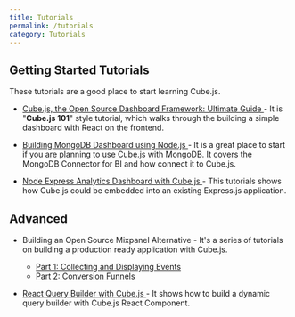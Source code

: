 ```yaml
---
title: Tutorials
permalink: /tutorials
category: Tutorials
---
```


## Getting Started Tutorials
These tutorials are a good place to start learning Cube.js.

* [Cube.js, the Open Source Dashboard Framework: Ultimate Guide
](https://cube.dev/blog/cubejs-open-source-dashboard-framework-ultimate-guide) - It is "**Cube.js 101**" style tutorial, which walks through the building a simple dashboard with React on the frontend.

* [Building MongoDB Dashboard using Node.js
](https://cube.dev/blog/building-mongodb-dashboard-using-node.js) - It is a
great place to start if you are planning to use Cube.js with MongoDB. It covers
the MongoDB Connector for BI and how connect it to Cube.js.

* [Node Express Analytics Dashboard with Cube.js
](https://cube.dev/blog/node-express-analytics-dashboard-with-cubejs) - This
tutorials shows how Cube.js could be embedded into an existing Express.js
application.

## Advanced

* Building an Open Source Mixpanel Alternative - It's a series of tutorials on
building a production ready application with Cube.js.
  - [Part 1: Collecting and Displaying Events](https://cube.dev/blog/building-an-open-source-mixpanel-alternative-1)
  - [Part 2: Conversion Funnels ](https://cube.dev/blog/building-open-source-mixpanel-alternative-2/)

* [React Query Builder with Cube.js
](https://cube.dev/blog/react-query-builder-with-cubejs) - It shows how to
build a dynamic query builder with Cube.js React Component.
